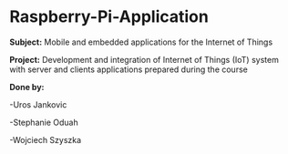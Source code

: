 # Raspberry-Pi-Application

**Subject:** Mobile and embedded applications for the Internet of Things

**Project:** Development and integration of Internet of Things (IoT) system with server and clients
applications prepared during the course

**Done by:** 

-Uros Jankovic

-Stephanie Oduah

-Wojciech Szyszka

